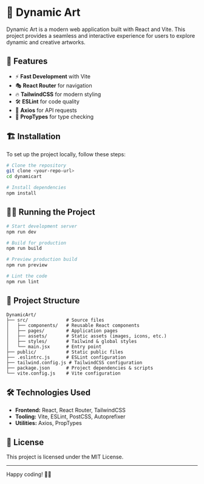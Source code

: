 # 🎨 Dynamic Art

Dynamic Art is a modern web application built with React and Vite. This project provides a seamless and interactive experience for users to explore dynamic and creative artworks.

## 🚀 Features
- ⚡ **Fast Development** with Vite
- 🎭 **React Router** for navigation
- 🔥 **TailwindCSS** for modern styling
- 🛠 **ESLint** for code quality
- 📡 **Axios** for API requests
- 🔧 **PropTypes** for type checking

## 🏗 Installation

To set up the project locally, follow these steps:

```sh
# Clone the repository
git clone <your-repo-url>
cd dynamicart

# Install dependencies
npm install
```

## 🏃‍♂️ Running the Project

```sh
# Start development server
npm run dev

# Build for production
npm run build

# Preview production build
npm run preview

# Lint the code
npm run lint
```

## 📂 Project Structure
```
DynamicArt/
├── src/              # Source files
│   ├── components/   # Reusable React components
│   ├── pages/        # Application pages
│   ├── assets/       # Static assets (images, icons, etc.)
│   ├── styles/       # Tailwind & global styles
│   └── main.jsx      # Entry point
├── public/           # Static public files
├── .eslintrc.js      # ESLint configuration
├── tailwind.config.js # TailwindCSS configuration
├── package.json      # Project dependencies & scripts
└── vite.config.js    # Vite configuration
```

## 🛠 Technologies Used
- **Frontend:** React, React Router, TailwindCSS
- **Tooling:** Vite, ESLint, PostCSS, Autoprefixer
- **Utilities:** Axios, PropTypes

## 📜 License
This project is licensed under the MIT License.

---
Happy coding! 🎨✨

